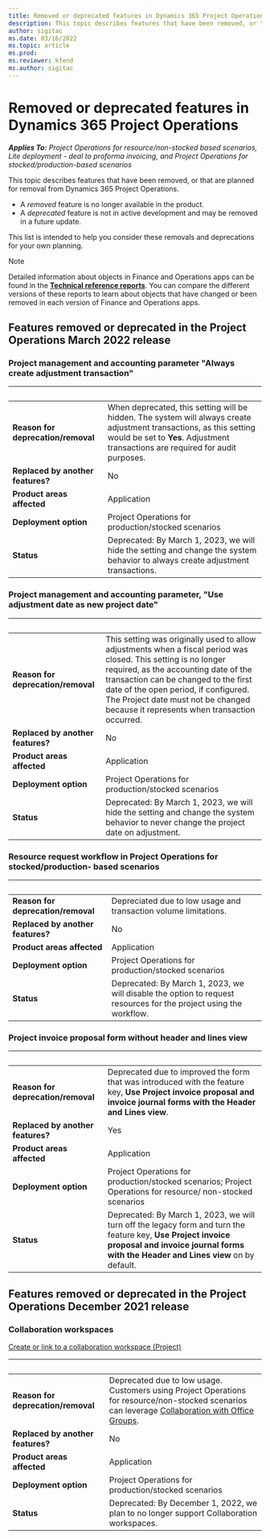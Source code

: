 ```yaml
---
title: Removed or deprecated features in Dynamics 365 Project Operations
description: This topic describes features that have been removed, or that are planned for removal from Dynamics 365 Project Operations.
author: sigitac
ms.date: 03/16/2022
ms.topic: article
ms.prod:
ms.reviewer: kfend 
ms.author: sigitac
---
```


# Removed or deprecated features in Dynamics 365 Project Operations

_**Applies To:** Project Operations for resource/non-stocked based scenarios, Lite deployment - deal to proforma invoicing, and Project Operations for stocked/production-based scenarios_

This topic describes features that have been removed, or that are planned for removal from Dynamics 365 Project Operations.

- A *removed* feature is no longer available in the product.
- A *deprecated* feature is not in active development and may be removed in a future update.

This list is intended to help you consider these removals and deprecations for your own planning.

> [!NOTE]
> Detailed information about objects in Finance and Operations apps can be found in the [**Technical reference reports**](/dynamics/s-e/global/axtechrefrep_61). You can compare the different versions of these reports to learn about objects that have changed or been removed in each version of Finance and Operations apps.

## Features removed or deprecated in the Project Operations March 2022 release

### Project management and accounting parameter "Always create adjustment transaction"

| &nbsp; | &nbsp; |
|--------|--------|
| **Reason for deprecation/removal** | When deprecated, this setting will be hidden. The system will always create adjustment transactions, as this setting would be set to **Yes**. Adjustment transactions are required for audit purposes.|
| **Replaced by another features?** | No |
| **Product areas affected** | Application  |
| **Deployment option** | Project Operations for production/stocked scenarios |
| **Status** | Deprecated: By March 1, 2023, we will hide the setting and change the system behavior to always create adjustment transactions. |

### Project management and accounting parameter, "Use adjustment date as new project date"

| &nbsp; | &nbsp; |
|--------|--------|
| **Reason for deprecation/removal** | This setting was originally used to allow adjustments when a fiscal period was closed. This setting is no longer required, as the accounting date of the transaction can be changed to the first date of the open period, if configured. The Project date must not be changed because it represents when transaction occurred. |
| **Replaced by another features?** | No |
| **Product areas affected** | Application  |
| **Deployment option** | Project Operations for production/stocked scenarios |
| **Status** | Deprecated: By March 1, 2023, we will hide the setting and change the system behavior to never change the project date on adjustment. |

### Resource request workflow in Project Operations for stocked/production- based scenarios

| &nbsp; | &nbsp; |
|--------|--------|
| **Reason for deprecation/removal** | Depreciated due to low usage and transaction volume limitations. |
| **Replaced by another features?** | No |
| **Product areas affected** | Application  |
| **Deployment option** | Project Operations for production/stocked scenarios |
| **Status** | Deprecated: By March 1, 2023, we will disable the option to request resources for the project using the workflow. |


### Project invoice proposal form without header and lines view

| &nbsp; | &nbsp; |
|--------|--------|
| **Reason for deprecation/removal** | Deprecated due to improved the form that was introduced with the feature key, **Use Project invoice proposal and invoice journal forms with the Header and Lines view**. |
| **Replaced by another features?** | Yes |
| **Product areas affected** | Application  |
| **Deployment option** | Project Operations for production/stocked scenarios; Project Operations for resource/ non-stocked scenarios |
| **Status** | Deprecated: By March 1, 2023, we will turn off the legacy form and turn the feature key, **Use Project invoice proposal and invoice journal forms with the Header and Lines view** on by default. |

## Features removed or deprecated in the Project Operations December 2021 release

### Collaboration workspaces

[Create or link to a collaboration workspace (Project)](/dynamicsax-2012/appuser-itpro/create-or-link-to-a-collaboration-workspace-project)

| &nbsp; | &nbsp; |
|--------|--------|
| **Reason for deprecation/removal** | Deprecated due to low usage. Customers using Project Operations for resource/non-stocked scenarios can leverage [Collaboration with Office Groups](../project-management/collaboration-groups.md). |
| **Replaced by another features?** | No |
| **Product areas affected** | Application  |
| **Deployment option** | Project Operations for production/stocked scenarios |
| **Status** | Deprecated: By December 1, 2022, we plan to no longer support Collaboration workspaces. |
